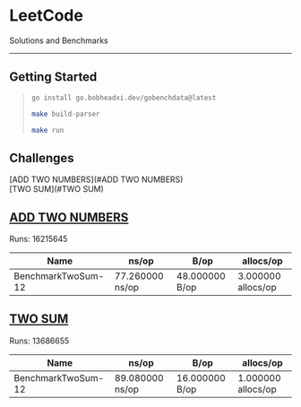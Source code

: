 # LeetCode 
Solutions and Benchmarks 

--- 

## Getting Started 

> ```bash 
> go install go.bobheadxi.dev/gobenchdata@latest
> ```
> ```bash 
> make build-parser
> ```
> ```bash 
> make run
> ```





## Challenges

[ADD TWO NUMBERS](#ADD TWO NUMBERS)  
[TWO SUM](#TWO SUM)  



## [ADD TWO NUMBERS](./add-two-numbers)

Runs: 16215645  

| Name | ns/op | B/op | allocs/op |  
| ---- | ----- | ---- | --------- |  
| BenchmarkTwoSum-12 | 77.260000 ns/op | 48.000000 B/op | 3.000000 allocs/op |  

## [TWO SUM](./two-sum)

Runs: 13686655  

| Name | ns/op | B/op | allocs/op |  
| ---- | ----- | ---- | --------- |  
| BenchmarkTwoSum-12 | 89.080000 ns/op | 16.000000 B/op | 1.000000 allocs/op |  
